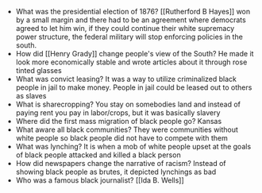 - What was the presidential election of 1876?
	[[Rutherford B Hayes]] won by a small margin and there had to be an agreement where democrats agreed to let him win, if they could continue their white supremacy power structure, the federal military will stop enforcing policies in the south.
- How did  [[Henry Grady]] change people's view of the South?
	He made it look more economically stable and wrote articles about it through rose tinted glasses
- What was convict leasing?
	It was a way to utilize criminalized black people in jail to make money. People in jail could be leased out to others as slaves
- What is sharecropping?
	You stay on somebodies land and instead of paying rent you pay in labor/crops, but it was basically slavery
- Where did the first mass migration of black people go?
	Kansas
- What aware all black communities?
	They were communities without white people so black people did not have to compete with them
- What was lynching?
	It is when a mob of white people upset at the goals of black people attacked and killed a black person
- How did newspapers change the narrative of racism?
	Instead of showing black people as brutes, it depicted lynchings as bad
- Who was a famous black journalist?
	[[Ida B. Wells]]